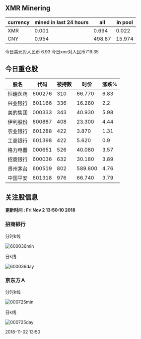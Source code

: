 ## XMR Minering

|currency|mined in last 24 hours|all|in pool|
|---|---|---|---|
|XMR|0.001|0.694|0.022|
|CNY|0.954|498.87|15.974|

今日美元对人民币 6.93	今日xmr对人民币719.35


## 今日重仓股 

|股名|代码|被持数|时价|涨跌%|
|---|---|---|---|---|
|恒瑞医药|600276|310|66.770|6.83|
|兴业银行|601166|336|16.280|2.2|
|美的集团|000333|343|40.930|5.98|
|伊利股份|600887|408|23.300|4.44|
|农业银行|601288|422|3.870|1.31|
|工商银行|601398|422|5.620|0.9|
|格力电器|000651|526|40.080|3.57|
|招商银行|600036|632|30.180|3.89|
|贵州茅台|600519|802|589.800|4.76|
|中国平安|601318|976|66.740|3.79|

## 关注股信息
**更新时间 : Fri Nov  2 13:50:10 2018**
### 招商银行 
分时k线

![600036min](http://image.sinajs.cn/newchart/min/n/sh600036.gif)

日k线

![600036day](http://image.sinajs.cn/newchart/daily/n/sh600036.gif)

### 京东方Ａ 
分时k线

![000725min](http://image.sinajs.cn/newchart/min/n/sz000725.gif)

日k线

![000725day](http://image.sinajs.cn/newchart/daily/n/sz000725.gif)

2018-11-02 13:50